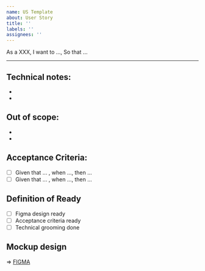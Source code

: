 ```yaml
---
name: US Template
about: User Story
title: ''
labels: ''
assignees: ''
---
```


As a XXX,
I want to ...,
So that ...

----

## Technical notes:
* 
* 

## Out of scope:
* 
* 

## Acceptance Criteria:
- [ ] Given that ... , when ..., then ...
- [ ] Given that ... , when ..., then ...

## Definition of Ready
- [ ] Figma design ready
- [ ] Acceptance criteria ready
- [ ] Technical grooming done

## Mockup design

=> [FIGMA](https://www.figma.com)
